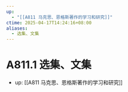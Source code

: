 ```yaml
---
up:
  - "[[A811 马克思、恩格斯著作的学习和研究]]"
ctime: 2025-04-17T14:24:16+08:00
aliases:
  - 选集、文集
---
```


# A811.1 选集、文集

- up: [[A811 马克思、恩格斯著作的学习和研究]]
